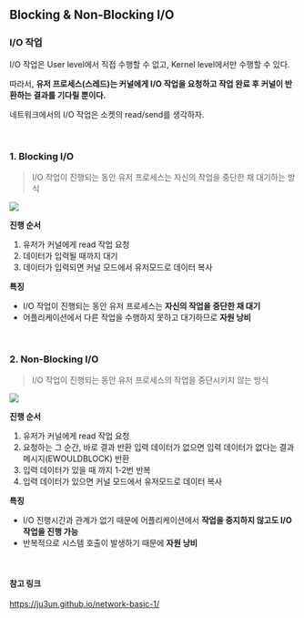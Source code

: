 ## Blocking & Non-Blocking I/O

### I/O 작업
I/O 작업은 User level에서 직접 수행할 수 없고, Kernel level에서만 수행할 수 있다.

따라서, **유저 프로세스(스레드)는 커널에게 I/O 작업을 요청하고 작업 완료 후 커널이 반환하는 결과를 기다릴 뿐이다.**

네트워크에서의 I/O 작업은 소켓의 read/send를 생각하자.

<br>

### 1. Blocking I/O
> I/O 작업이 진행되는 동안 유저 프로세스는 자신의 작업을 중단한 채 대기하는 방식

![](https://user-images.githubusercontent.com/41428527/51266321-4ade9700-19fe-11e9-9b23-30bca4faccfd.png)

**진행 순서**

1. 유저가 커널에게 read 작업 요청
2. 데이터가 입력될 때까지 대기
3. 데이터가 입력되면 커널 모드에서 유저모드로 데이터 복사

**특징**
- I/O 작업이 진행되는 동안 유저 프로세스는 **자신의 작업을 중단한 채 대기**
- 어플리케이션에서 다른 작업을 수행하지 못하고 대기하므로 **자원 낭비** 
    
<br>

### 2. Non-Blocking I/O
> I/O 작업이 진행되는 동안 유저 프로세스의 작업을 중단시키지 않는 방식

![](https://user-images.githubusercontent.com/41428527/51266324-4e721e00-19fe-11e9-900a-809ff39e40c1.png)

**진행 순서**

1. 유저가 커널에게 read 작업 요청
2. 요청하는 그 순간, 바로 결과 반환
	입력 데이터가 없으면 입력 데이터가 없다는 결과 메시지(EWOULDBLOCK) 반환
3. 입력 데이터가 있을 때 까지 1-2번 반복
4. 입력 데이터가 있으면 커널 모드에서 유저모드로 데이터 복사

**특징**
- I/O 진행시간과 관계가 없기 때문에 어플리케이션에서 **작업을 중지하지 않고도 I/O 작업을 진행 가능**
- 반복적으로 시스템 호출이 발생하기 때문에 **자원 낭비**

<br>

#### 참고 링크
https://ju3un.github.io/network-basic-1/

